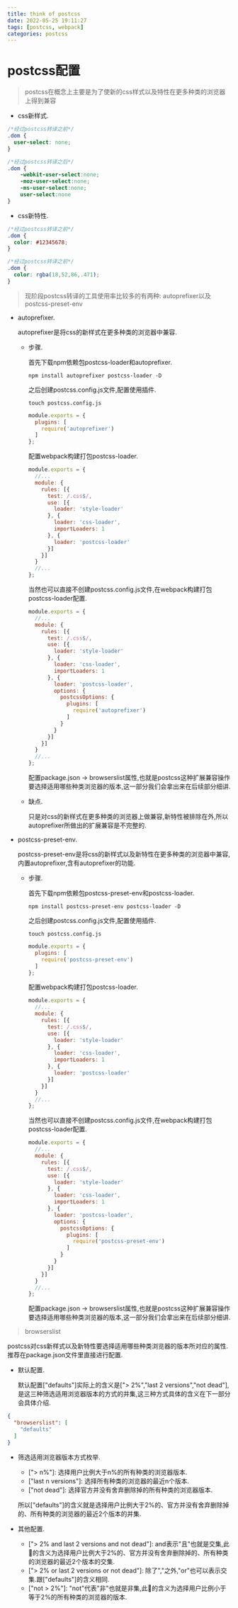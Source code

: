 ```yaml
---
title: think of postcss
date: 2022-05-25 19:11:27
tags: [postcss, webpack]
categories: postcss
---
```


# postcss配置

> postcss在概念上主要是为了使新的css样式以及特性在更多种类的浏览器上得到兼容

  - css新样式.

  ```css
  /*经过postcss转译之前*/
  .dom {
    user-select: none;  
  }
  ```

  ```css
  /*经过postcss转译之后*/
  .dom {
      -webkit-user-select:none;
      -moz-user-select:none;
      -ms-user-select:none;
      user-select:none 
  }
  ```

  - css新特性.

  ```css
  /*经过postcss转译之前*/
  .dom {
    color: #12345678;  
  }
  ```

  ```css
  /*经过postcss转译之前*/
  .dom {
    color: rgba(18,52,86,.471);
  }
  ```

> 现阶段postcss转译的工具使用率比较多的有两种: autoprefixer以及postcss-preset-env

  - autoprefixer.

    autoprefixer是将css的新样式在更多种类的浏览器中兼容.

    - 步骤.
    
      首先下载npm依赖包postcss-loader和autoprefixer.
    
          npm install autoprefixer postcss-loader -D
    
      之后创建postcss.config.js文件,配置使用插件.
    
          touch postcss.config.js
    
      ```javascript
      module.exports = {
        plugins: [
          require('autoprefixer')
        ]
      };
      ```
      
      配置webpack构建打包postcss-loader.

      ```javascript
      module.exports = {
        //...
        module: {
          rules: [{
            test: /.css$/,
            use: [{
              loader: 'style-loader'
            }, {
              loader: 'css-loader',
              importLoaders: 1
            }, {
              loader: 'postcss-loader'
            }]
          }]			
        }
        //...
      };
      ```

      当然也可以直接不创建postcss.config.js文件,在webpack构建打包postcss-loader配置.

      ```javascript
      module.exports = {
        //...
        module: {
          rules: [{
            test: /.css$/,
            use: [{
              loader: 'style-loader'
            }, {
              loader: 'css-loader',
              importLoaders: 1
            }, {
              loader: 'postcss-loader',
              options: {
                postcssOptions: {
                  plugins: [
                    require('autoprefixer')
                  ]
                }
              }
            }]
          }]			
        }
        //...
      };
      ```
      
      配置package.json -> browserslist属性,也就是postcss这种扩展兼容操作要选择适用哪些种类浏览器的版本,这一部分我们会拿出来在后续部分细讲.
    
    - 缺点.

      只是对css的新样式在更多种类的浏览器上做兼容,新特性被排除在外,所以autoprefixer所做出的扩展兼容是不完整的.
    
  - postcss-preset-env.

    postcss-preset-env是将css的新样式以及新特性在更多种类的浏览器中兼容,内置autoprefixer,含有autoprefixer的功能.

      - 步骤.

        首先下载npm依赖包postcss-preset-env和postcss-loader.

            npm install postcss-preset-env postcss-loader -D

        之后创建postcss.config.js文件,配置使用插件.

            touch postcss.config.js

        ```javascript
        module.exports = {
          plugins: [
            require('postcss-preset-env')
          ]
        };
        ```

        配置webpack构建打包postcss-loader.

        ```javascript
        module.exports = {
          //...
          module: {
            rules: [{
              test: /.css$/,
              use: [{
                loader: 'style-loader'
              }, {
                loader: 'css-loader',
                importLoaders: 1
              }, {
                loader: 'postcss-loader'
              }]
            }]			
          }
          //...
        };
        ```

        当然也可以直接不创建postcss.config.js文件,在webpack构建打包postcss-loader配置.

        ```javascript
        module.exports = {
          //...
          module: {
            rules: [{
              test: /.css$/,
              use: [{
                loader: 'style-loader'
              }, {
                loader: 'css-loader',
                importLoaders: 1
              }, {
                loader: 'postcss-loader',
                options: {
                  postcssOptions: {
                    plugins: [
                      require('postcss-preset-env')
                    ]
                  }
                }
              }]
            }]			
          }
          //...
        };
        ```
        
        配置package.json -> browserslist属性,也就是postcss这种扩展兼容操作要选择适用哪些种类浏览器的版本,这一部分我们会拿出来在后续部分细讲.

> browserslist

  postcss对css新样式以及新特性要选择适用哪些种类浏览器的版本所对应的属性.推荐在package.json文件里直接进行配置.

  - 默认配置.

    默认配置["defaults"]实际上的含义是["> 2%","last 2 versions","not dead"],是这三种筛选适用浏览器版本的方式的并集,这三种方式具体的含义在下一部分会具体介绍.
  
  ```json
  {
    "browserslist": [
      "defaults"
    ]
  }
  ```

  - 筛选适用浏览器版本方式枚举.

    - \["> n%"\]: 选择用户比例大于n%的所有种类的浏览器版本.
    - \["last n versions"\]: 选择所有种类的浏览器的最近n个版本.
    - \["not dead"\]: 选择官方并没有舍弃删除掉的所有种类的浏览器版本.
    
    所以["defaults"]的含义就是选择用户比例大于2%的、官方并没有舍弃删除掉的、所有种类的浏览器的最近2个版本的并集.

  - 其他配置.

    - \["> 2% and last 2 versions and not dead"\]: and表示"且"也就是交集,此🌰的含义为选择用户比例大于2%的、官方并没有舍弃删除掉的、所有种类的浏览器的最近2个版本的交集.
    - \["> 2% or last 2 versions or not dead"\]: 除了","之外,"or"也可以表示交集.跟["defaults"]的含义相同.
    - \["not > 2%"\]: "not"代表"非"也就是非集,此🌰的含义为选择用户比例小于等于2%的所有种类的浏览器的版本.

    